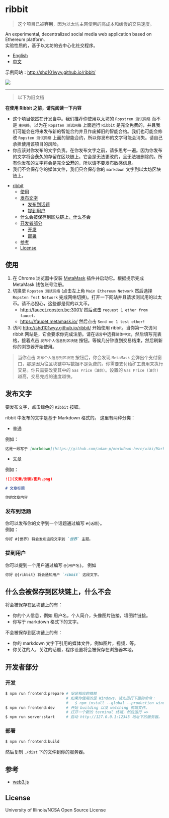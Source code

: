 # ribbit

> 这个项目已被**弃用**，因为以太坊主网使用的高成本和缓慢的交易速度。

An experimental, decentralized social media web application based on Ethereum platform.  
实验性质的，基于以太坊的去中心化社交程序。

* [English](./README.md)
* [中文](./README_CN.md)

示例网站：http://shd101wyy.github.io/ribbit/

![](https://user-images.githubusercontent.com/1908863/39964117-8880667c-5642-11e8-956e-ea8210aaaf07.PNG)


---

> 以下为旧文档


**在使用 Ribbit 之前，请先阅读一下内容** 

* 这个项目依然在开发当中。我们推荐你使用以太坊的 `Ropstren 测试网络` 而不是 `主网络`，以为在 `Ropsten 测试网络` 上面运行 `Ribbit` 是完全免费的，并且我们可能会在将来发布新的智能合约并且作废掉旧的智能合约。我们也可能会修改 `Ropsten 测试网络` 上面的智能合约，所以你发布的文字可能会消失。请自己承担使用该项目的风险。
* 你应该对你发布的文字负责。在你发布文字之前，请多思考一遍。因为你发布的文字将会**永久**的存留在区块链上。它会是无法更改的，且无法被删除的。所有你发布的文字将会是完全**公开**的，所以请不要发布敏感信息。
* 我们不会保存你的媒体文件，我们只会保存你的 `markdown` 文字到以太坊区块链上。

<!-- @import "[TOC]" {cmd="toc" depthFrom=1 depthTo=6 orderedList=false} -->

<!-- code_chunk_output -->

* [ribbit](#ribbit)
	* [使用](#使用)
	* [发布文字](#发布文字)
		* [发布到话题](#发布到话题)
		* [提到用户](#提到用户)
	* [什么会被保存到区块链上，什么不会](#什么会被保存到区块链上什么不会)
	* [开发者部分](#开发者部分)
		* [开发](#开发)
		* [部署](#部署)
	* [参考](#参考)
	* [License](#license)

<!-- /code_chunk_output -->

## 使用

1.  在 Chrome 浏览器中安装 [MetaMask](https://metamask.io/) 插件并启动它。根据提示完成 MetaMask 钱包账号注册。
2.  切换至 `Ropsten 测试网络` (点击左上角 `Main Ethereum Network` 然后选择 `Ropsten Test Network` 完成网络切换)。打开一下网站并且请求测试用的以太币。请不必担心，这些都是假的以太币。
	* http://faucet.ropsten.be:3001/ 然后点击 `request 1 ether from faucet`.
	* https://faucet.metamask.io/ 然后点击 `Send me 1 test ether!`
3.  访问 http://shd101wyy.github.io/ribbit/ 开始使用 ribbit。当你第一次访问 ribbit 网站是，它会要求你完成注册。请在`语言`中选择`简体中文`，然后填写完表格，接着点击 `发布个人信息到区块链` 按钮。等候几分钟直到交易结束，然后刷新你的浏览器开始使用。

> 当你点击 `发布个人信息到区块链` 按钮后，你会发现 `MetaMask` 会弹出个支付窗口，那是因为往区块链中写数据不是免费的。你需要支付给矿工费用来执行交易。你只需要改变其中的 `Gas Price（油价）`。设置的 `Gas Price (油价)` 越高，交易完成的速度越快。

## 发布文字

要发布文字，点击绿色的 `Ribbit` 按钮。

ribbit 中发布的文字是基于 Markdown 格式的。
这里有两种分类：

* 普通

例如：

```markdown
这是一段写于 [markdown](https://github.com/adam-p/markdown-here/wiki/Markdown-Cheatsheet) 的普通文字。
```

* 文章

例如：

```markdown
![](文章/封面/图片.png)

# 文章标题

你的文章内容
```

### 发布到话题

你可以发布你的文字到一个话题通过编写 `#{话题}`。  
例如：  

```markdown
你好 #{世界} 将会发布这段文字到 `世界` 主题。
```

### 提到用户

你可以提到一个用户通过编写 `@{用户名}`。
例如

```markdown
你好 @{ribbit} 将会通知用户 `ribbit` 这段文字。
```

## 什么会被保存到区块链上，什么不会

将会被保存在区块链上的有：
* 你的个人信息，例如 用户名，个人简介，头像图片链接，墙图片链接。
* 你写于 markdown 格式下的文字。

不会被保存到区块链上的有：
* 你的 markdown 文字下引用的媒体文件，例如图片，视频，等。
* 你关注的人，关注的话题，程序设置将会被保存在浏览器本地。

## 开发者部分

### 开发

```bash
$ npm run frontend:prepare # 安装相应的依赖
                           # 如果你使用的是 Windows，请先运行下面的命令：
                           #   $ npm install --global --production windows-build-tools
$ npm run frontend:dev     # 开始 building 以及 watching 前端文件。
                           # 打开一个新的 terminal 终端，然后运行 =>
$ npm run server:start     # 启动 http://127.0.0.1:12345 地址下的服务器。
```

### 部署

```bash
$ npm run frontend:build
```

然后复制 `./dist` 下的文件到你的服务器。

## 参考

* [web3.js](https://web3js.readthedocs.io/en/1.0/)


## License 

University of Illinois/NCSA
Open Source License